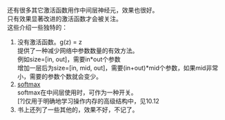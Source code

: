 还有很多其它激活函数用作中间层神经元，效果也很好。  
只有效果显著改进的激活函数才会被关注。  
这些介绍一些独特的：  
1. 没有激活函数。g(z) = z  
提供了一种减少网络中参数数量的有效方法。  
例如size=[in, out]，需要in*out个参数  
增加一层后为size=[in, mid, out]，需要(in+out)*mid个参数，如果mid非常小，需要的参数个数就会变少。  
2. [softmax](https://windmising.gitbook.io/bible-deeplearning/0introduction/0introduction/0introduction-1/3softmax)  
softmax在中间层使用时，可作为一种开关。  
[?]仅用于明确地学习操作内存的高级结构中，见10.12  
3. 书上还列了一些其他的，效果不好，不记了。  